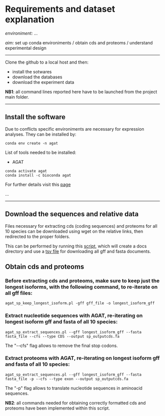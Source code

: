 # Requirements and dataset explanation


*environiment:* ...


*aim:* set up conda environiments / obtain cds and proteoms / understand experimental design


---


Clone the github to a local host and then:


- install the sotwares
- download the databases
- download the experiment data

**NB1**: all command lines reported here have to be launched from the project main folder.

---


## Install the software


Due to conflicts specific environiments are necessary for expression analyses. They can be installed by: 


```
conda env create -n agat
``` 

List of tools needed to be installed:

- AGAT

```
conda activate agat
conda install -c bioconda agat 
``` 
For further details visit this [page](https://github.com/NBISweden/AGAT?tab=readme-ov-file#using-bioconda)

...

---


## Download the sequences and relative data 


Files necessary for extracting cds (coding sequences) and proteoms for all 10 species can be downloaded using wget on the relative links, then redirected to the proper folders.

This can be performed by running this [script](https://github.com/MattiaRag/timemaproject/blob/main/scripts/download_files.sh), which will create a docs directory and use a [tsv file](https://github.com/MattiaRag/timemaproject/blob/main/scripts/downloading_links.tsv) for downloading all gff and fasta documents.

## Obtain cds and proteoms

### Before extracting cds and proteoms, make sure to keep just the longest isoforms, with the following command, to re-iterate on all gff files:

```
agat_sp_keep_longest_isoform.pl -gff gff_file -o longest_isoform_gff

```

### Extract nucleotide sequences with AGAT, re-iterating on longest isoform gff and fasta of all 10 species:

```
agat_sp_extract_sequences.pl --gff longest_isoform_gff --fasta fasta_file --cfs --type CDS --output sp_outputcds.fa

```
The "--cfs" flag allows to remove the final stop codons.

### Extract proteoms with AGAT, re-iterating on longest isoform gff and fasta of all 10 species:

```
agat_sp_extract_sequences.pl --gff longest_isoform_gff --fasta fasta_file -p --cfs --type exon --output sp_outputcds.fa

```
The "-p" flag allows to translate nucleotide sequences in aminoacid sequences.       


**NB2**: all commands needed for obtaining correctly formatted cds and proteoms have been implemented within this script. 


